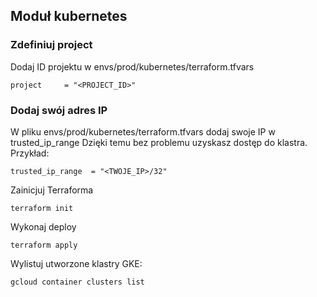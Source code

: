 ## Moduł kubernetes

### Zdefiniuj project
Dodaj ID projektu w envs/prod/kubernetes/terraform.tfvars

```
project     = "<PROJECT_ID>"
```
### Dodaj swój adres IP
W pliku envs/prod/kubernetes/terraform.tfvars dodaj swoje IP w trusted_ip_range Dzięki temu bez problemu uzyskasz dostęp do klastra.
Przykład: 
```
trusted_ip_range  = "<TWOJE_IP>/32"
```

Zainicjuj Terraforma
```
terraform init
```

Wykonaj deploy
```
terraform apply
```

Wylistuj utworzone klastry GKE:

```
gcloud container clusters list
```
